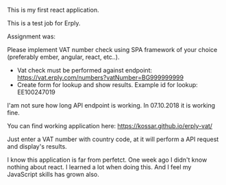This is my first react application.

This is a test job for Erply.

Assignment was: 

Please implement VAT number check using SPA framework of your choice (preferably ember, angular, react, etc..).
- Vat check must be performed against endpoint: https://vat.erply.com/numbers?vatNumber=BG999999999
- Create form for lookup and show results.
Example id for lookup: EE100247019


I'am not sure how long API endpoint is working. In 07.10.2018 it is working fine.

You can find working application here: https://kossar.github.io/erply-vat/

Just enter a VAT number with country code, at it will perform a API request and display's results. 


I know this application is far from perfetct. One week ago I didn't know nothing about react.
I learned a lot when doing this. And I feel my JavaScript skills has grown also.

 

